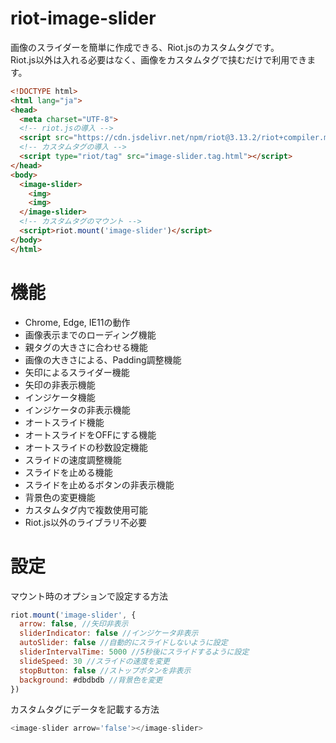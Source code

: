 # riot-image-slider

画像のスライダーを簡単に作成できる、Riot.jsのカスタムタグです。  
Riot.js以外は入れる必要はなく、画像をカスタムタグで挟むだけで利用できます。

```html
<!DOCTYPE html>
<html lang="ja">
<head>
  <meta charset="UTF-8">
  <!-- riot.jsの導入 -->
  <script src="https://cdn.jsdelivr.net/npm/riot@3.13.2/riot+compiler.min.js"></script>
  <!-- カスタムタグの導入 -->
  <script type="riot/tag" src="image-slider.tag.html"></script>
</head>
<body>
  <image-slider>
    <img>
    <img>
  </image-slider>
  <!-- カスタムタグのマウント -->
  <script>riot.mount('image-slider')</script>
</body>
</html>
```

# 機能
- Chrome, Edge, IE11の動作
- 画像表示までのローディング機能
- 親タグの大きさに合わせる機能
- 画像の大きさによる、Padding調整機能
- 矢印によるスライダー機能
- 矢印の非表示機能
- インジケータ機能
- インジケータの非表示機能
- オートスライド機能
- オートスライドをOFFにする機能
- オートスライドの秒数設定機能
- スライドの速度調整機能
- スライドを止める機能
- スライドを止めるボタンの非表示機能
- 背景色の変更機能
- カスタムタグ内で複数使用可能
- Riot.js以外のライブラリ不必要

# 設定
マウント時のオプションで設定する方法
```js
riot.mount('image-slider', {
  arrow: false, //矢印非表示
  sliderIndicator: false //インジケータ非表示
  autoSlider: false //自動的にスライドしないように設定
  sliderIntervalTime: 5000 //5秒後にスライドするように設定
  slideSpeed: 30 //スライドの速度を変更
  stopButton: false //ストップボタンを非表示
  background: #dbdbdb //背景色を変更
})
```

カスタムタグにデータを記載する方法
```js
<image-slider arrow='false'></image-slider>
```
